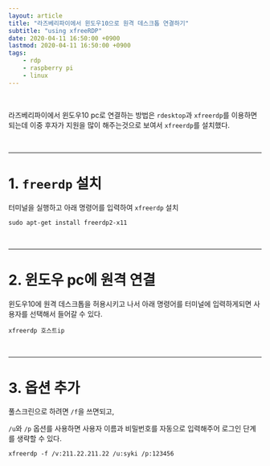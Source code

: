 ```yaml
---
layout: article
title: "라즈베리파이에서 윈도우10으로 원격 데스크톱 연결하기"
subtitle: "using xfreeRDP"
date: 2020-04-11 16:50:00 +0900
lastmod: 2020-04-11 16:50:00 +0900
tags: 
    - rdp
    - raspberry pi
    - linux
---
```


<br>

라즈베리파이에서 윈도우10 pc로 연결하는 방법은 `rdesktop`과 `xfreerdp`를 이용하면 되는데 이중 후자가 지원을 많이 해주는것으로 보여서 `xfreerdp`를 설치했다.

<br>

---

# 1. `freerdp` 설치

터미널을 실행하고 아래 명령어를 입력하여 `xfreerdp` 설치

```
sudo apt-get install freerdp2-x11
```

<br>

---

# 2. 윈도우 pc에 원격 연결

윈도우10에 원격 데스크톱을 허용시키고 나서 아래 명령어를 터미널에 입력하게되면 사용자를 선택해서 들어갈 수 있다.

```
xfreerdp 호스트ip
```

<br>

---

# 3. 옵션 추가

풀스크린으로 하려면 `/f`을 쓰면되고,

`/u`와 `/p` 옵션를 사용하면 사용자 이름과 비밀번호를 자동으로 입력해주어 로그인 단계를 생략할 수 있다.

```
xfreerdp -f /v:211.22.211.22 /u:syki /p:123456
```

<br><br><br><br>